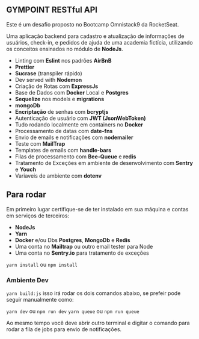 ## GYMPOINT RESTful API

Este é um desafio proposto no Bootcamp Omnistack9 da RocketSeat.

Uma aplicação backend para cadastro e atualização de informações de usuários, check-in, e pedidos de ajuda de uma academia fictícia, utilizando os conceitos ensinados no módulo de **NodeJs**.

- Linting com **Eslint** nos padrões **AirBnB**
- **Prettier**
- **Sucrase** (transpiler rápido)
- Dev served with **Nodemon**
- Criação de Rotas com **ExpressJs**
- Base de Dados com **Docker** Local e **Postgres**
- **Sequelize** nos models e **migrations**
- **mongoDb**
- **Encriptação** de senhas com **bcryptjs**
- Autenticação de usuário com **JWT (JsonWebToken)**
- Tudo rodando localmente em containers no **Docker**
- Processamento de datas com **date-fns**
- Envio de emails e notificações com **nodemailer**
- Teste com **MailTrap**
- Templates de emails com **handle-bars**
- Filas de processamento com **Bee-Queue** e **redis**
- Tratamento de Exceções em ambiente de desenvolvimento com **Sentry** e **Youch**
- Variaveis de ambiente com **dotenv**


## Para rodar

Em primeiro lugar certifique-se de ter instalado em sua máquina e contas em serviços de terceiros:

- **NodeJs**
- **Yarn**
- **Docker** e/ou Dbs **Postgres**, **MongoDb** e **Redis**
- Uma conta no **Mailtrap** ou outro email tester para Node
- Uma conta no **Sentry.io** para tratamento de exceções

`yarn install` ou `npm install`

### Ambiente Dev

`yarn build:js`
isso irá rodar os dois comandos abaixo, se prefeir pode seguir manualmente como:

`yarn dev` ou `npm run dev`
`yarn queue` ou `npm run queue`

Ao mesmo tempo você deve abrir outro terminal e digitar o comando para rodar a fila de jobs para envio de notificações.
